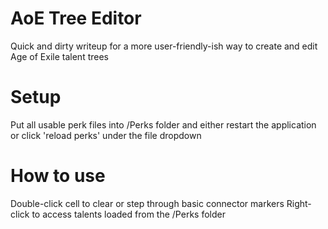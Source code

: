 # AoE Tree Editor
 Quick and dirty writeup for a more user-friendly-ish way to create and edit Age of Exile talent trees

# Setup
 Put all usable perk files into /Perks folder and either restart the application or click 'reload perks' under the file dropdown

# How to use
 Double-click cell to clear or step through basic connector markers
 Right-click to access talents loaded from the /Perks folder
